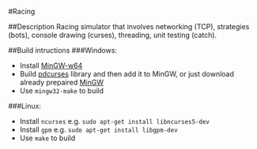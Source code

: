 #Racing

##Description
Racing simulator that involves networking (TCP), strategies (bots), console drawing (curses), threading, unit testing (catch).

##Build intructions
###Windows:
- Install <a href="https://sourceforge.net/projects/mingw-w64/">MinGW-w64</a>
- Build <a href="https://github.com/Bill-Gray/PDCurses">pdcurses</a> library and then add it to MinGW, or just download already prepaired <a href="https://drive.google.com/file/d/0BwinoxM7BwFqNWlOUXQxYWRyb2c/view?usp=sharing">MinGW</a>
- Use `mingw32-make` to build

###Linux:
- Install `ncurses` e.g. `sudo apt-get install libncurses5-dev`
- Install `gpm` e.g. `sudo apt-get install libgpm-dev`
- Use `make` to build
